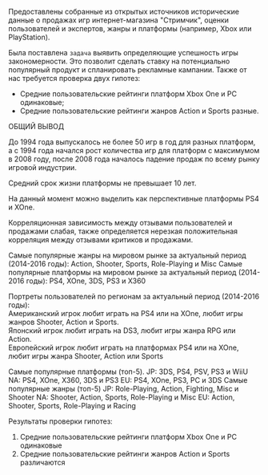 Предоставлены собранные из открытых источников исторические данные о продажах игр интернет-магазина "Стримчик", оценки пользователей и экспертов, жанры и платформы (например, Xbox или PlayStation). 

Была поставлена `задача` выявить определяющие успешность игры закономерности. Это позволит сделать ставку на потенциально популярный продукт и спланировать рекламные кампании.
Также от нас требуется проверка двух гипотез:  
- Средние пользовательские рейтинги платформ Xbox One и PC одинаковые;  
- Средние пользовательские рейтинги жанров Action и Sports разные.  






ОБЩИЙ ВЫВОД  

До 1994 года выпускалось не более 50 игр в год для разных платформ, а с 1994 года начался рост количества игр для платформ с максимумом в 2008 году, после 2008 года началось падение продаж по всему рынку игровой индустрии.

Средний срок жизни платформы не превышает 10 лет.

На данный момент можно выделить как перспективные платформы PS4 и XOne.

Корреляционная зависимость между отзывами пользователей и продажами слабая, также определяется нерезкая положительная корреляция между отзывами критиков и продажами.

Самые популярные жанры на мировом рынке за актуальный период (2014-2016 годы): Action, Shooter, Sports, Role-Playing и Misc
Самые популярные платформы на мировом рынке за актуальный период (2014-2016 годы): PS4, XOne, 3DS, PS3 и X360

Портреты пользователей по регионам за актуальный период (2014-2016 годы):  
Американский игрок любит играть на PS4 или на XOne, любит игры жанров Shooter, Action и Sports.  
Японский игрок любит играть на DS3, любит игры жанра RPG или Action.  
Европейский игрок любит играть на платформах PS4 или на XOne, любит игры жанра Shooter, Action или Sports  

Самые популярные платформы (топ-5).
JP: 3DS, PS4, PSV, PS3 и WiiU
NA: PS4, XOne, X360, 3DS и PS3
EU: PS4, XOne, PS3, PC и 3DS
Самые популярные жанры (топ-5)
JP: Role-Playing, Action, Fighting, Misc и Shooter
NA: Shooter, Action, Sports, Role-Playing и Misc
EU: Action, Shooter, Sports, Role-Playing и Racing

Результаты проверки гипотез:
1) Средние пользовательские рейтинги платформ Xbox One и PC одинаковые
2) Средние пользовательские рейтинги жанров Action и Sports различаются